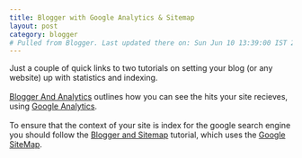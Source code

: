 ```yaml
---
title: Blogger with Google Analytics & Sitemap
layout: post
category: blogger
# Pulled from Blogger. Last updated there on: Sun Jun 10 13:39:00 IST 2007
---
```

Just a couple of quick links to two tutorials on setting your blog (or any website) up with statistics and indexing.<br /><br /><a href="http://www.infektia.net/how-to-track-your-blogger-statistics-with-google">Blogger  And Analytics</a> outlines how you can see the hits your site recieves, using <a href="http://www.google.com/analytics">Google Analytics</a>.<br /><br />To ensure that the context of your site is index for the google search engine you should follow the <a href="http://blogger-tricks.blogspot.com/2006/04/adding-google-sitemap-to-your-blog.html">Blogger and Sitemap</a> tutorial, which uses the <a href="http://www.google.com/webmasters/">Google SiteMap</a>.
